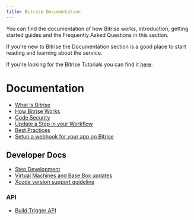 ```yaml
---
title: Bitrise Documentation
---
```


You can find the documentation of how Bitrise works,
introduction, getting started guides
and the Frequently Asked Questions in this section.

If you're new to Bitrise the Documentation section
is a good place to start reading and learning about the service.

If you're looking for the Bitrise Tutorials you can find
it [here](/tutorials/index.html).

# Documentation

* [What Is Bitrise](/docs/what-is-bitrise.html)
* [How Bitrise Works](/docs/how-bitrise-works.html)
* [Code Security](/docs/code-security.html)
* [Update a Step in your Workflow](/docs/step-update.html)
* [Best Practices](/docs/best-practices.html)
* [Setup a webhook for your app on Bitrise](/docs/setup-webhook.html)

## Developer Docs

* [Step Development](/docs/step-dev.html)
* [Virtual Machines and Base Box updates](/docs/virtual-machine-updates.html)
* [Xcode version support guideline](/docs/xcode-version-support.html)

### API

* [Build Trigger API](/docs/api/build-trigger-api.html)
